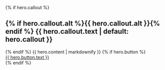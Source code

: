 
<section class="usa-hero"{% if hero.image %} style="background-image: url({{ hero.image }})"{% endif %} aria-label="Introduction">
  <div class="grid-container">
    <div class="usa-hero__callout">
      {% if hero.callout %}<h1 class="usa-hero__heading">
      {% if hero.callout.alt %}<span class="usa-hero__heading--alt">{{ hero.callout.alt }}</span>{% endif %}
      {{ hero.callout.text | default: hero.callout }}
      </h1>
      {% endif %}
      {{ hero.content | markdownify }}
      {% if hero.button %}<div><a class="usa-button"
        href="{{ hero.button.href }}">{{ hero.button.text }}
      </a></div>{% endif %}
      </div>
    </div>

  </div>
</section>